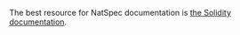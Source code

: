 The best resource for NatSpec documentation is [the Solidity documentation](https://solidity.readthedocs.io/en/latest/natspec-format.html).